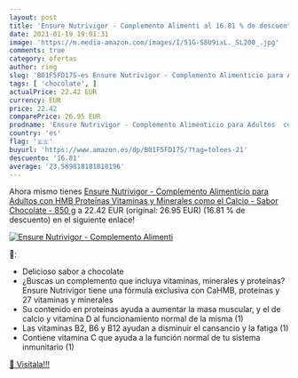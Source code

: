 ```yaml
---
layout: post
title: 'Ensure Nutrivigor - Complemento Alimenti al 16.81 % de descuento'
date: 2021-01-19 19:01:31
image: 'https://m.media-amazon.com/images/I/51G-S8U9ixL._SL200_.jpg'
comments: true
category: ofertas
author: ring
slug: 'B01F5FD17S-es Ensure Nutrivigor - Complemento Alimenticio para Adultos...'
tags: [ 'chocolate', ]
actualPrice: 22.42 EUR
currency: EUR
price: 22.42
comparePrice: 26.95 EUR
prodname: 'Ensure Nutrivigor - Complemento Alimenticio para Adultos  con HMB  Proteínas  Vitaminas y Minerales  como el Calcio - Sabor Chocolate - 850 g'
country: 'es'
flag: '🇪🇸'
buyurl: 'https://www.amazon.es/dp/B01F5FD17S/?tag=tolees-21'
descuento: '16.81'
average: '23.569818181818196'
---
```


Ahora mismo tienes [Ensure Nutrivigor - Complemento Alimenticio para Adultos  con HMB  Proteínas  Vitaminas y Minerales  como el Calcio - Sabor Chocolate - 850 g](https://www.amazon.es/dp/B01F5FD17S/?tag=tolees-21) a 22.42 EUR (original: 26.95 EUR) (16.81 %  de descuento) en el siguiente enlace!

[![Ensure Nutrivigor - Complemento Alimenti](https://m.media-amazon.com/images/I/51G-S8U9ixL._SL200_.jpg)](https://www.amazon.es/dp/B01F5FD17S/?tag=tolees-21)

🔎:

- Delicioso sabor a chocolate
- ¿Buscas un complemento que incluya vitaminas, minerales y proteínas? Ensure Nutrivigor tiene una fórmula exclusiva con CaHMB, proteínas y 27 vitaminas y minerales
- Su contenido en proteínas ayuda a aumentar la masa muscular, y el de calcio y vitamina D al funcionamiento normal de la misma (1)
- Las vitaminas B2, B6 y B12 ayudan a disminuir el cansancio y la fatiga (1)
- Contiene vitamina C que ayuda a la función normal de tu sistema inmunitario (1)

[🛒 Visítala!!!](https://www.amazon.es/dp/B01F5FD17S/?tag=tolees-21)
